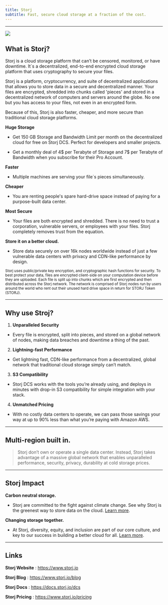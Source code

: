 ```yaml
---
title: Storj
subtitle: Fast, secure cloud storage at a fraction of the cost.
---
```

---

![](https://assets-global.website-files.com/602eda09fc78afc76e9706b6/60886e4abc5d6c1ebeedc1fa_storj-logo-color-sm-google-transparent.png)

## What is Storj?
Storj is a cloud storage platform that can’t be censored, monitored, or have downtime. It´s a decentralized, end-to-end encrypted cloud storage platform that uses cryptography to secure your files.

Storj is a platform, cryptocurrency, and suite of decentralized applications that allows you to store data in a secure and decentralized manner. Your files are encrypted, shredded into chunks called 'pieces' and stored in a decentralized network of computers and servers around the globe. No one but you has access to your files, not even in an encrypted form.

Because of this, Storj is also faster, cheaper, and more secure than traditional cloud storage platforms.

**Huge Storage**
- Get 150 GB Storage and Bandwidth Limit per month on the decentralized cloud for free on Storj DCS. Perfect for developers and smaller projects.

- Get a monthly deal of 4$ per Terabyte of Storage and 7$ per Terabyte of Bandwidth when you subscribe for their Pro Account.

**Faster**
- Multiple machines are serving your file´s pieces simultaneously.

**Cheaper**
- You are renting people's spare hard-drive space instead of paying for a purpose-built data center.

**Most Secure**
- Your files are both encrypted and shredded. There is no need to trust a corporation, vulnerable servers, or employees with your files. Storj completely removes trust from the equation.

**Store it on a better cloud.**
- Store data securely on over 16k nodes worldwide instead of just a few vulnerable data centers with privacy and CDN-like performance by design.

<sub> Storj uses public/private key encryption, and cryptographic hash functions for security. To best protect your data, files are encrypted client-side on your computation device before they are uploaded. Each file is split up into chunks which are first encrypted and then distributed across the Storj network. The network is comprised of Storj nodes run by users around the world who rent out their unused hard drive space in return for STORJ Token (STORJ). </sub>

---

## Why use Stroj?
1. **Unparalleled Security**
  - Every file is encrypted, split into pieces, and stored on a global network of nodes, making data breaches and downtime a thing of the past.

2. **Lightning-fast Performance**
  - Get lightning fast, CDN-like performance from a decentralized, global network that traditional cloud storage simply can’t match.

3. **S3 Compatibility**
  - Storj DCS works with the tools you’re already using, and deploys in minutes with drop-in S3 compatibility for simple integration with your stack.

4. **Unmatched Pricing**
  - With no costly data centers to operate, we can pass those savings your way at up to 90% less than what you’re paying with Amazon AWS.

---

## Multi-region built in.
> Storj don’t own or operate a single data center. Instead, Storj takes advantage of a massive global network that enables unparalleled performance, security, privacy, durability at cold storage prices.

---

## Storj Impact
**Carbon neutral storage.**
  - Storj are committed to the fight against climate change. See why Storj is the greenest way to store data on the cloud. [Learn more](https://www.storj.io/benefits/green-storage).

**Changing storage together.**
  - At Storj, diversity, equity, and inclusion are part of our core culture, and key to our success in building a better cloud for all. [Learn more](https://www.storj.io/dei).

---

## Links
**Storj Website** : https://www.storj.io

**Storj Blog** : https://www.storj.io/blog

**Storj Docs** : https://docs.storj.io/dcs

**Storj Pricing** : https://www.storj.io/pricing
